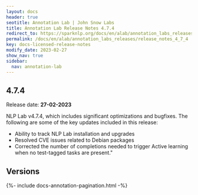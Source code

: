 ```yaml
---
layout: docs
header: true
seotitle: Annotation Lab | John Snow Labs
title: Annotation Lab Release Notes 4.7.4
redirect_to: https://sparknlp.org/docs/en/alab/annotation_labs_releases/release_notes_4_7_4
permalink: /docs/en/alab/annotation_labs_releases/release_notes_4_7_4
key: docs-licensed-release-notes
modify_date: 2023-02-27
show_nav: true
sidebar:
  nav: annotation-lab
---
```


<div class="h3-box" markdown="1">

## 4.7.4

Release date: **27-02-2023**

NLP Lab v4.7.4, which includes significant optimizations and bugfixes. The following are some of the key updates included in this release:
	
- Ability to track NLP Lab installation and upgrades	
- Resolved CVE issues related to Debian packages	
- Corrected the number of completions needed to trigger Active learning when no test-tagged tasks are present."

</div><div class="prev_ver h3-box" markdown="1">

## Versions

</div>

{%- include docs-annotation-pagination.html -%}